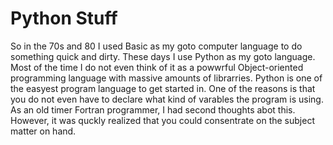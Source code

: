 # Python Stuff
So in the 70s and 80 I used Basic as my goto computer language to do something quick and dirty. These days I use Python as my goto language. Most of the time I do not even think of it as a powwrful Object-oriented programming language with massive amounts of librarries. Python is one of the easyest program language to get started in. One of the reasons is that you do not even have to declare what kind of varables the program is using. As an old timer Fortran programmer, I had second thoughts abot this. However, it was quckly realized that you could consentrate on the subject matter on hand.

